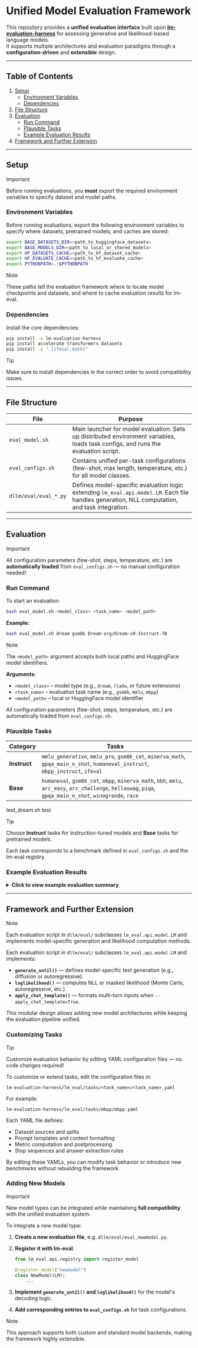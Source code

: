 # Unified Model Evaluation Framework

This repository provides a **unified evaluation interface** built upon **[lm-evaluation-harness](https://github.com/EleutherAI/lm-evaluation-harness)** for assessing generative and likelihood-based language models.  
It supports multiple architectures and evaluation paradigms through a **configuration-driven** and **extensible** design.

---

## Table of Contents
1. [Setup](#setup)
   - [Environment Variables](#environment-variables)
   - [Dependencies](#dependencies)
2. [File Structure](#file-structure)
3. [Evaluation](#evaluation)
   - [Run Command](#run-command)
   - [Plausible Tasks](#plausible-tasks)
   - [Example Evaluation Results](#example-evaluation-results)
4. [Framework and Further Extension](#framework-and-further-extension)

---

## Setup

> [!IMPORTANT]
> Before running evaluations, you **must** export the required environment variables to specify dataset and model paths.

### Environment Variables

Before running evaluations, export the following environment variables to specify where datasets, pretrained models, and caches are stored:

```bash
export BASE_DATASETS_DIR=<path_to_huggingface_datasets>
export BASE_MODELS_DIR=<path_to_local_or_shared_models>
export HF_DATASETS_CACHE=<path_to_hf_dataset_cache>
export HF_EVALUATE_CACHE=<path_to_hf_evaluate_cache>
export PYTHONPATH=.:$PYTHONPATH
```

> [!NOTE]
> These paths tell the evaluation framework where to locate model checkpoints and datasets, and where to cache evaluation results for lm-eval.

### Dependencies

Install the core dependencies:

```bash
pip install -e lm-evaluation-harness
pip install accelerate transformers datasets
pip install -e ".[ifeval,math]"
```

> [!TIP]
> Make sure to install dependencies in the correct order to avoid compatibility issues.

---

## File Structure

| File | Purpose |
|------|---------|
| `eval_model.sh` | Main launcher for model evaluation. Sets up distributed environment variables, loads task configs, and runs the evaluation script. |
| `eval_configs.sh` | Contains unified per-task configurations (few-shot, max length, temperature, etc.) for all model classes. |
| `dllm/eval/eval_*.py` | Defines model-specific evaluation logic extending `lm_eval.api.model.LM`. Each file handles generation, NLL computation, and task integration. |


---

## Evaluation

> [!IMPORTANT]
> All configuration parameters (few-shot, steps, temperature, etc.) are **automatically loaded** from `eval_configs.sh` — no manual configuration needed!

### Run Command

To start an evaluation:

```bash
bash eval_model.sh <model_class> <task_name> <model_path>
```

**Example:**

```bash
bash eval_model.sh dream gsm8k Dream-org/Dream-v0-Instruct-7B
```

> [!NOTE]
> The `<model_path>` argument accepts both local paths and HuggingFace model identifiers.

**Arguments:**

- `<model_class>` – model type (e.g., `dream`, `llada`, or future extensions)
- `<task_name>` – evaluation task name (e.g., `gsm8k`, `mmlu`, `mbpp`)
- `<model_path>` – local or HuggingFace model identifier

All configuration parameters (few-shot, steps, temperature, etc.) are automatically loaded from `eval_configs.sh`.

### Plausible Tasks

| Category | Tasks |
|----------|-------|
| **Instruct** | `mmlu_generative`, `mmlu_pro`, `gsm8k_cot`, `minerva_math`, `gpqa_main_n_shot`, `humaneval_instruct`, `mbpp_instruct`, `ifeval` |
| **Base** | `humaneval`, `gsm8k_cot`, `mbpp`, `minerva_math`, `bbh`, `mmlu`, `arc_easy`, `arc_challenge`, `hellaswag`, `piqa`, `gpqa_main_n_shot`, `winogrande`, `race` |
test_dream.sh test
> [!TIP]
> Choose **Instruct** tasks for instruction-tuned models and **Base** tasks for pretrained models.

Each task corresponds to a benchmark defined in `eval_configs.sh` and the lm-eval registry.

### Example Evaluation Results

<details>
<summary><strong>Click to view example evaluation summary</strong></summary>

| Model | Task | Metric | Value | Notes |
|-------|------|--------|-------|-------|
| Model-A | GSM8K | Acc@1 | 63.2 | 8-shot CoT |
| Model-B | MMLU | Acc | 65.4 | no template |
| Model-C | BBH | EM | 47.2 | block-sampling |
| Model-D | MBPP | Pass@1 | 38.7 | functional correctness |

*(Values are illustrative; actual results are stored in JSON logs.)*

</details>

---

## Framework and Further Extension

> [!NOTE]
> Each evaluation script in `dllm/eval/` subclasses `lm_eval.api.model.LM` and implements model-specific generation and likelihood computation methods.

Each evaluation script in `dllm/eval/` subclasses `lm_eval.api.model.LM` and implements:

- **`generate_until()`** — defines model-specific text generation (e.g., diffusion or autoregressive).
- **`loglikelihood()`** — computes NLL or masked likelihood (Monte Carlo, autoregressive, etc.).
- **`apply_chat_template()`** — formats multi-turn inputs when `--apply_chat_template=True`.

This modular design allows adding new model architectures while keeping the evaluation pipeline unified.

### Customizing Tasks

> [!TIP]
> Customize evaluation behavior by editing YAML configuration files — no code changes required!

To customize or extend tasks, edit the configuration files in:

```
lm-evaluation-harness/lm_eval/tasks/<task_name>/<task_name>.yaml
```

For example:

```
lm-evaluation-harness/lm_eval/tasks/mbpp/mbpp.yaml
```

Each YAML file defines:

- Dataset sources and splits
- Prompt templates and context formatting
- Metric computation and postprocessing
- Stop sequences and answer extraction rules

By editing these YAMLs, you can modify task behavior or introduce new benchmarks without rebuilding the framework.

### Adding New Models

> [!IMPORTANT]
> New model types can be integrated while maintaining **full compatibility** with the unified evaluation system.

To integrate a new model type:

1. **Create a new evaluation file**, e.g. `dllm/eval/eval_newmodel.py`.

2. **Register it with lm-eval**:

   ```python
   from lm_eval.api.registry import register_model

   @register_model("newmodel")
   class NewModel(LM):
       ...
   ```

3. **Implement `generate_until()` and `loglikelihood()`** for the model's decoding logic.

4. **Add corresponding entries to `eval_configs.sh`** for task configurations.

> [!NOTE]
> This approach supports both custom and standard model backends, making the framework highly extensible.

